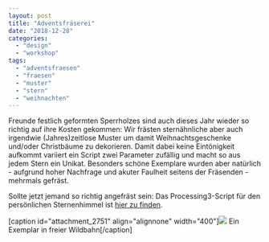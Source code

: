 ```yaml
---
layout: post
title: "Adventsfräserei"
date: "2018-12-28"
categories: 
  - "design"
  - "workshop"
tags: 
  - "adventsfraesen"
  - "fraesen"
  - "muster"
  - "stern"
  - "weihnachten"
---
```


Freunde festlich geformten Sperrholzes sind auch dieses Jahr wieder so richtig auf ihre Kosten gekommen: Wir frästen sternähnliche aber auch irgendwie (Jahres)zeitlose Muster um damit Weihnachtsgeschenke und/oder Christbäume zu dekorieren. Damit dabei keine Eintönigkeit aufkommt variiert ein Script zwei Parameter zufällig und macht so aus jedem Stern ein Unikat. Besonders schöne Exemplare wurden aber natürlich - aufgrund hoher Nachfrage und akuter Faulheit seitens der Fräsenden - mehrmals gefräst.

Sollte jetzt jemand so richtig angefräst sein: Das Processing3-Script für den persönlichen Sternenhimmel ist [hier zu finden](https://github.com/benjaminht/xmasishHexagonalPattern).

\[caption id="attachment\_2751" align="alignnone" width="400"\][![](images/stern-400x255.jpg)](http://www.netz39.de/wp_Jq37/wp-content/uploads/2018/12/stern.jpg) Ein Exemplar in freier Wildbahn\[/caption\]
